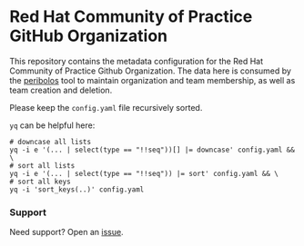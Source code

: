 # Red Hat Community of Practice GitHub Organization

This repository contains the metadata configuration for the Red Hat Community of Practice Github
Organization. The data here is consumed by the
[peribolos](https://git.k8s.io/test-infra/prow/cmd/peribolos)
tool to maintain organization and team membership, as well as team creation and deletion.

Please keep the `config.yaml` file recursively sorted.

`yq` can be helpful here:

```shell
# downcase all lists
yq -i e '(... | select(type == "!!seq"))[] |= downcase' config.yaml && \
# sort all lists
yq -i e '(... | select(type == "!!seq")) |= sort' config.yaml && \
# sort all keys
yq -i 'sort_keys(..)' config.yaml
```

### Support

Need support? Open an [issue](https://github.com/redhat-cop/org/issues).
